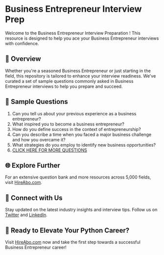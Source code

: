 # Business Entrepreneur Interview Prep

Welcome to the Business Entrepreneur Interview Preparation ! This resource is designed to help you ace your Business Entrepreneur interviews with confidence.

## 🚀 Overview

Whether you're a seasoned Business Entrepreneur or just starting in the field, this repository is tailored to enhance your interview readiness. We've curated a set of sample questions commonly asked in Business Entrepreneur interviews to help you prepare and succeed.

## 📝 Sample Questions

1. Can you tell us about your previous experience as a business entrepreneur?
2. What inspired you to become a business entrepreneur?
3. How do you define success in the context of entrepreneurship?
4. Can you describe a time when you faced a major business challenge and how you overcame it?
5. What strategies do you employ to identify new business opportunities?
6. [CLICK HERE FOR MORE QUESTIONS](https://hireabo.com/job/1_4_6/Business%20Entrepreneur)

## 🌐 Explore Further

For an extensive question bank and more resources across 5,000 fields, visit [HireAbo.com](https://www.hireabo.com).

## 📱 Connect with Us

Stay updated on the latest industry insights and interview tips. Follow us on [Twitter](https://twitter.com/hireabo) and [LinkedIn](https://www.linkedin.com/in/hire-abo-3609972a8/).

## 🚀 Ready to Elevate Your Python Career?

Visit [HireAbo.com](https://www.hireabo.com) now and take the first step towards a successful Business Entrepreneur career!